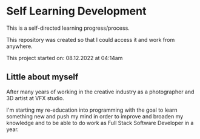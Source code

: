 # Self Learning Development

This is a self-directed learning progress/process.

This repository was created so that I could access it and work from anywhere. 

This project started  on: 08.12.2022 at 04:14am

## Little about myself 

After many years of working in the creative industry as a photographer and 3D artist at VFX studio.

I'm starting my re-education into programming with the goal to learn something new and push my mind in order to improve and broaden my knowledge and to be able to do work as Full Stack Software Developer in a year.